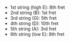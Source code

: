 - 1st string (high E): 8th fret
- 2nd string (B): 1st fret
- 3rd string (G): 5th fret
- 4th string (D): 10th fret
- 5th string (A): 3rd fret
- 6th string (low E): 8th fret
